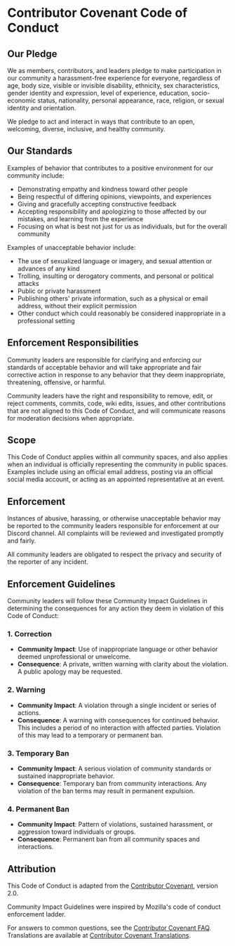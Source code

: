# Contributor Covenant Code of Conduct

## Our Pledge

We as members, contributors, and leaders pledge to make participation in our community a harassment-free experience for everyone, regardless of age, body size, visible or invisible disability, ethnicity, sex characteristics, gender identity and expression, level of experience, education, socio-economic status, nationality, personal appearance, race, religion, or sexual identity and orientation.

We pledge to act and interact in ways that contribute to an open, welcoming, diverse, inclusive, and healthy community.

## Our Standards

Examples of behavior that contributes to a positive environment for our community include:

- Demonstrating empathy and kindness toward other people  
- Being respectful of differing opinions, viewpoints, and experiences  
- Giving and gracefully accepting constructive feedback  
- Accepting responsibility and apologizing to those affected by our mistakes, and learning from the experience  
- Focusing on what is best not just for us as individuals, but for the overall community  

Examples of unacceptable behavior include:

- The use of sexualized language or imagery, and sexual attention or advances of any kind  
- Trolling, insulting or derogatory comments, and personal or political attacks  
- Public or private harassment  
- Publishing others' private information, such as a physical or email address, without their explicit permission  
- Other conduct which could reasonably be considered inappropriate in a professional setting  

## Enforcement Responsibilities

Community leaders are responsible for clarifying and enforcing our standards of acceptable behavior and will take appropriate and fair corrective action in response to any behavior that they deem inappropriate, threatening, offensive, or harmful.

Community leaders have the right and responsibility to remove, edit, or reject comments, commits, code, wiki edits, issues, and other contributions that are not aligned to this Code of Conduct, and will communicate reasons for moderation decisions when appropriate.

## Scope

This Code of Conduct applies within all community spaces, and also applies when an individual is officially representing the community in public spaces. Examples include using an official email address, posting via an official social media account, or acting as an appointed representative at an event.

## Enforcement

Instances of abusive, harassing, or otherwise unacceptable behavior may be reported to the community leaders responsible for enforcement at our Discord channel. All complaints will be reviewed and investigated promptly and fairly.

All community leaders are obligated to respect the privacy and security of the reporter of any incident.

## Enforcement Guidelines

Community leaders will follow these Community Impact Guidelines in determining the consequences for any action they deem in violation of this Code of Conduct:

### 1. Correction

- **Community Impact**: Use of inappropriate language or other behavior deemed unprofessional or unwelcome.
- **Consequence**: A private, written warning with clarity about the violation. A public apology may be requested.

### 2. Warning

- **Community Impact**: A violation through a single incident or series of actions.
- **Consequence**: A warning with consequences for continued behavior. This includes a period of no interaction with affected parties. Violation of this may lead to a temporary or permanent ban.

### 3. Temporary Ban

- **Community Impact**: A serious violation of community standards or sustained inappropriate behavior.
- **Consequence**: Temporary ban from community interactions. Any violation of the ban terms may result in permanent expulsion.

### 4. Permanent Ban

- **Community Impact**: Pattern of violations, sustained harassment, or aggression toward individuals or groups.
- **Consequence**: Permanent ban from all community spaces and interactions.

## Attribution

This Code of Conduct is adapted from the [Contributor Covenant](https://www.contributor-covenant.org/version/2/0/code_of_conduct.html), version 2.0.

Community Impact Guidelines were inspired by Mozilla's code of conduct enforcement ladder.

For answers to common questions, see the [Contributor Covenant FAQ](https://www.contributor-covenant.org/faq).  
Translations are available at [Contributor Covenant Translations](https://www.contributor-covenant.org/translations).
